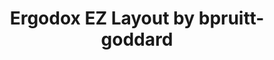 ---
layout: layouts/keymapdb_entry.njk
OS: ['MacOS']
keymapAuthor: bpruitt-goddard
firmware: QMK
hasHomeRowMods: False
hasLetterOnThumb: False
keymapImage: https://i.imgur.com/kVPmpFG.png
keyCount: 76
keyboard: ErgoDox EZ
baseLayouts: ["QWERTY"]
languages: ['English']
layerCount: 4
title: "Ergodox EZ Layout by bpruitt-goddard"
isSplit: False
stagger: columnar
summary: 
keymapUrl: https://github.com/bpruitt-goddard/qmk_firmware/tree/master/keyboards/ergodox_ez/keymaps/bpruitt-goddard
writeup: https://github.com/bpruitt-goddard/qmk_firmware/tree/master/keyboards/ergodox_ez/keymaps/bpruitt-goddard/readme.md
---